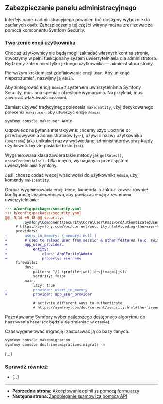 ## Zabezpieczanie panelu administracyjnego

Interfejs panelu administracyjnego powinien być dostępny wyłącznie dla zaufanych osób. Zabezpieczenie tej części witryny można zrealizować za pomocą komponentu Symfony Security.

### Tworzenie encji użytkownika

Chociaż użytkownicy nie będą mogli zakładać własnych kont na stronie, stworzymy w pełni funkcjonalny system uwierzytelniania dla administratora. Będziemy zatem mieć tylko jednego użytkownika — administratora strony.

Pierwszym krokiem jest zdefiniowanie encji `User`. Aby uniknąć nieporozumień, nazwijmy ją `Admin`.

Aby zintegrować encję `Admin` z systemem uwierzytelniania Symfony Security, musi ona spełniać określone wymagania. Na przykład, musi zawierać właściwość `password`.

Zamiast używać tradycyjnego polecenia `make:entity`, użyj dedykowanego polecenia `make:user`, aby utworzyć encję `Admin`:

```bash
symfony console make:user Admin
```

Odpowiedz na pytania interaktywne: chcemy użyć Doctrine do przechowywania administratorów (`yes`), używać nazwy użytkownika (`username`) jako unikalnej nazwy wyświetlanej administratorów, oraz każdy użytkownik będzie posiadał hasło (`tak`).

Wygenerowana klasa zawiera takie metody jak `getRoles()`, `eraseCredentials()` i kilka innych, wymaganych przez system uwierzytelniania Symfony.

Jeśli chcesz dodać więcej właściwości do użytkownika `Admin`, użyj komendy `make:entity`.

Oprócz wygenerowania encji `Admin`, komenda ta zaktualizowała również konfigurację bezpieczeństwa, aby powiązać encję z systemem uwierzytelniania:

```diff
--- a/config/packages/security.yaml
+++ b/config/packages/security.yaml
@@ -5,14 +5,18 @@ security:
         Symfony\Component\Security\Core\User\PasswordAuthenticatedUserInterface: 'auto'
     # https://symfony.com/doc/current/security.html#loading-the-user-the-user-provider
     providers:
-        users_in_memory: { memory: null }
+        # used to reload user from session & other features (e.g. switch_user)
+        app_user_provider:
+            entity:
+                class: App\Entity\Admin
+                property: username
     firewalls:
         dev:
             pattern: ^/(_(profiler|wdt)|css|images|js)/
             security: false
         main:
             lazy: true
-            provider: users_in_memory
+            provider: app_user_provider

             # activate different ways to authenticate
             # https://symfony.com/doc/current/security.html#the-firewall
```

Pozostawiamy Symfony wybór najlepszego dostępnego algorytmu do haszowania haseł (co będzie się zmieniać w czasie).

Czas wygenerować migrację i zastosować ją do bazy danych:

```bash
symfony console make:migration
symfony console doctrine:migrations:migrate -n
```


[...]

### Sprawdź również:
- [...]

---

- **Poprzednia strona:** [Akceptowanie opinii za pomocą formularzy](14-form.md)
- **Następna strona:** [Zapobieganie spamowi za pomocą API](16-spam.md)

